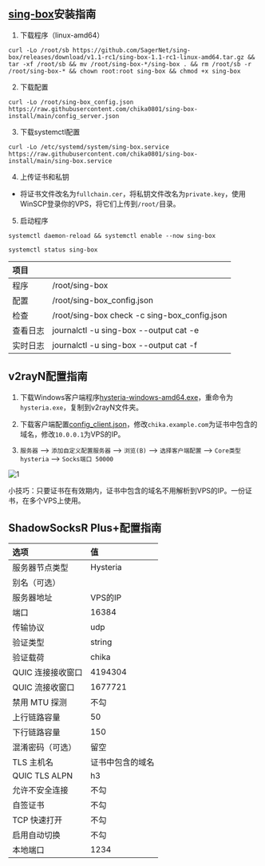 ## [sing-box](https://github.com/SagerNet/sing-box)安装指南

1. 下载程序（linux-amd64）

```
curl -Lo /root/sb https://github.com/SagerNet/sing-box/releases/download/v1.1-rc1/sing-box-1.1-rc1-linux-amd64.tar.gz && tar -xf /root/sb && mv /root/sing-box-*/sing-box . && rm /root/sb -r /root/sing-box-* && chown root:root sing-box && chmod +x sing-box
```

2. 下载配置

```
curl -Lo /root/sing-box_config.json https://raw.githubusercontent.com/chika0801/sing-box-install/main/config_server.json
```

3. 下载systemctl配置

```
curl -Lo /etc/systemd/system/sing-box.service https://raw.githubusercontent.com/chika0801/sing-box-install/main/sing-box.service
```

4. 上传证书和私钥

- 将证书文件改名为`fullchain.cer`，将私钥文件改名为`private.key`，使用WinSCP登录你的VPS，将它们上传到`/root/`目录。

5. 启动程序

```
systemctl daemon-reload && systemctl enable --now sing-box
```

```
systemctl status sing-box
```

| 项目 | |
| :--- | :--- |
| 程序 | /root/sing-box |
| 配置 | /root/sing-box_config.json |
| 检查 | /root/sing-box check -c sing-box_config.json
| 查看日志 | journalctl -u sing-box --output cat -e |
| 实时日志 | journalctl -u sing-box --output cat -f |

## v2rayN配置指南

1. 下载Windows客户端程序[hysteria-windows-amd64.exe](https://github.com/HyNetwork/hysteria/releases/latest/download/hysteria-windows-amd64.exe)，重命令为`hysteria.exe`，复制到v2rayN文件夹。

2. 下载客户端配置[config_client.json](https://raw.githubusercontent.com/chika0801/sing-box-install/main/config_client.json)，修改`chika.example.com`为证书中包含的域名，修改`10.0.0.1`为VPS的IP。

3. `服务器` ——> `添加自定义配置服务器` ——> `浏览(B)` ——> `选择客户端配置` ——> `Core类型 hysteria` ——> `Socks端口 50000`

![1](https://user-images.githubusercontent.com/88967758/195763557-f9706952-f2fc-466f-9787-bf00d138562d.jpg)

小技巧：只要证书在有效期内，证书中包含的域名不用解析到VPS的IP。一份证书，在多个VPS上使用。

## ShadowSocksR Plus+配置指南

| 选项 | 值 |
| :--- | :--- |
| 服务器节点类型 | Hysteria |
| 别名（可选） |  |
| 服务器地址 | VPS的IP |
| 端口 | 16384 |
| 传输协议 | udp |
| 验证类型 | string |
| 验证载荷 | chika |
| QUIC 连接接收窗口 | 4194304 |
| QUIC 流接收窗口 | 1677721 |
| 禁用 MTU 探测 | 不勾 |
| 上行链路容量 | 50 |
| 下行链路容量 | 150 |
| 混淆密码（可选） | 留空 |
| TLS 主机名 | 证书中包含的域名 |
| QUIC TLS ALPN | h3 |
| 允许不安全连接 | 不勾 |
| 自签证书 | 不勾 |
| TCP 快速打开 | 不勾 |
| 启用自动切换 | 不勾 |
| 本地端口 | 1234 |
